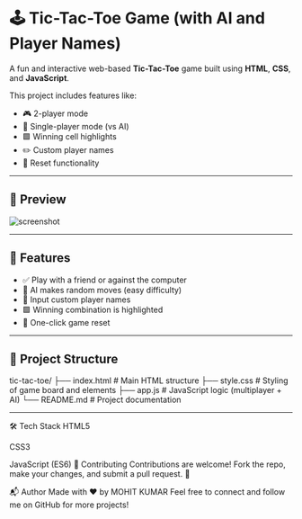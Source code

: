 # 🕹️ Tic-Tac-Toe Game (with AI and Player Names)

A fun and interactive web-based **Tic-Tac-Toe** game built using **HTML**, **CSS**, and **JavaScript**.

This project includes features like:
- 🎮 2-player mode
- 🤖 Single-player mode (vs AI)
- 🟩 Winning cell highlights
- ✏️ Custom player names
- 🔁 Reset functionality

---

## 📸 Preview

![screenshot](preview.png) <!-- You can add a screenshot later -->

---

## 🚀 Features

- ✅ Play with a friend or against the computer
- 🎯 AI makes random moves (easy difficulty)
- 🧠 Input custom player names
- 🟩 Winning combination is highlighted
- 🔄 One-click game reset

---

## 📁 Project Structure
tic-tac-toe/
├── index.html # Main HTML structure
├── style.css # Styling of game board and elements
├── app.js # JavaScript logic (multiplayer + AI)
└── README.md # Project documentation

---
🛠️ Tech Stack
HTML5

CSS3

JavaScript (ES6)
🙌 Contributing
Contributions are welcome!
Fork the repo, make your changes, and submit a pull request. 🎉

📬 Author
Made with ❤️ by MOHIT KUMAR
Feel free to connect and follow me on GitHub for more projects!

